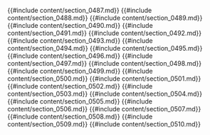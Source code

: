 {{#include content/section_0487.md}}
{{#include content/section_0488.md}}
{{#include content/section_0489.md}}
{{#include content/section_0490.md}}
{{#include content/section_0491.md}}
{{#include content/section_0492.md}}
{{#include content/section_0493.md}}
{{#include content/section_0494.md}}
{{#include content/section_0495.md}}
{{#include content/section_0496.md}}
{{#include content/section_0497.md}}
{{#include content/section_0498.md}}
{{#include content/section_0499.md}}
{{#include content/section_0500.md}}
{{#include content/section_0501.md}}
{{#include content/section_0502.md}}
{{#include content/section_0503.md}}
{{#include content/section_0504.md}}
{{#include content/section_0505.md}}
{{#include content/section_0506.md}}
{{#include content/section_0507.md}}
{{#include content/section_0508.md}}
{{#include content/section_0509.md}}
{{#include content/section_0510.md}}

